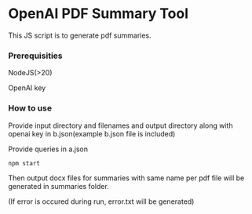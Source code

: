 # OpenAI PDF Summary Tool

This JS script is to generate pdf summaries.

### Prerequisities

NodeJS(>20)

OpenAI key

### How to use

Provide input directory and filenames and output directory along with openai key in b.json(example b.json file is included)

Provide queries in a.json

```
npm start
```

Then output docx files for summaries with same name per pdf file will be generated in summaries folder.

(If error is occured during run, error.txt will be generated)

